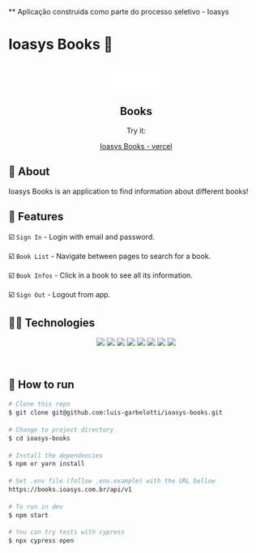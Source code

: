 ** Aplicação construida como parte do processo seletivo - Ioasys

<h1 >  Ioasys Books  🔗  &nbsp  </h1><br>

<div align="center">
  <a href="https://ioasys-books-amber.vercel.app" target="_blank">
    <img  width="100" src="./src/assets/images/Logo.png">
  </a>
  <h2>Books</h2>
  <p align="center">Try it:</p>
  <p align="center">
    <a  href="https://ioasys-books-amber.vercel.app" target="_blank">Ioasys Books - vercel</a>
  </p>
</div>

##  :link: About

Ioasys Books is an application to find information about different books!

## :hammer: Features

:ballot_box_with_check: `Sign In` - Login with email and password.

:ballot_box_with_check: `Book List` - Navigate between pages to search for a book.

:ballot_box_with_check: `Book Infos` - Click in a book to see all its information.

:ballot_box_with_check: `Sign Out` - Logout from app.
## :woman_technologist: Technologies

<p align="center">
<img src="https://img.shields.io/badge/HTML5-E34F26?style=for-the-badge&logo=html5&logoColor=white" />
<img src="https://img.shields.io/badge/CSS3-1572B6?style=for-the-badge&logo=css3&logoColor=white" />
<img src="https://img.shields.io/badge/JavaScript-F7DF1E?style=for-the-badge&logo=javascript&logoColor=black" />
<img src="https://img.shields.io/badge/React-20232A?style=for-the-badge&logo=react&logoColor=61DAFB"/>
<img src="https://img.shields.io/badge/styled--components-DB7093?style=for-the-badge&logo=styled-components&logoColor=white" />
<img src="https://img.shields.io/badge/MUI-00ABF7?style=for-the-badge&logo=mui&logoColor=white" />
<img src="https://img.shields.io/badge/axios-black?style=for-the-badge&logo=axios&logoColor=white" />
<img src="https://img.shields.io/badge/cypress-white?style=for-the-badge&logo=cypress&logoColor=black" />

  

</p>
<br>  

## :tada: How to run

```bash
# Clone this repo
$ git clone git@github.com:luis-garbelotti/ioasys-books.git

# Change to project directory
$ cd ioasys-books

# Install the dependencies
$ npm or yarn install

# Set .env file (follow .env.example) with the URL bellow
https://books.ioasys.com.br/api/v1

# To run in dev
$ npm start

# You can try tests with cypress
$ npx cypress open
```